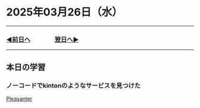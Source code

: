 # 2025年03月26日（水）

---

### [◀️前日へ](https://github.com/yuasys/chatty-journal/blob/main/2025/03/2025-03-25.md)&emsp;&emsp;&emsp;&emsp;[翌日へ▶️](https://github.com/yuasys/chatty-journal/blob/main/2025/03/2025-03-27.md)

---

## 本日の学習

### ノーコードでkintonのようなサービスを見つけた

[Pleasanter](https://github.com/Implem)
